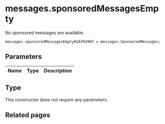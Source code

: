 # messages.sponsoredMessagesEmpty
No sponsored messages are available.

```
messages.sponsoredMessagesEmpty#1839490f = messages.SponsoredMessages;
```

## Parameters
| Name | Type | Description |
| ---- | :----: | ----------- |


## Type
This constructor does not require any parameters.

## Related pages
